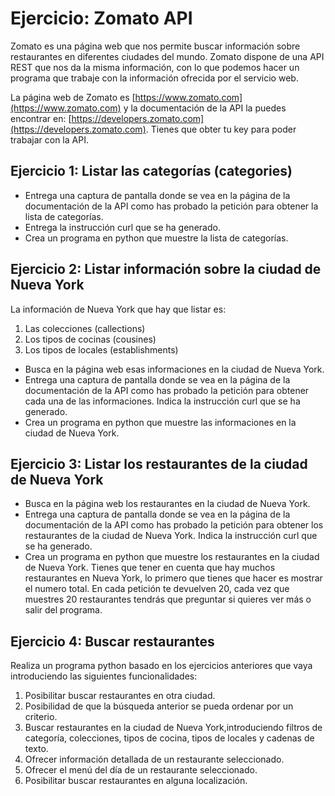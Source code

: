 # Ejercicio: Zomato API

Zomato es una página web que nos permite buscar información sobre restaurantes en diferentes ciudades del mundo. Zomato dispone de una API REST que nos da la misma información, con lo que podemos hacer un programa que trabaje con la información ofrecida por el servicio web.

La página web de Zomato es [https://www.zomato.com](https://www.zomato.com) y la documentación de la API la puedes encontrar en: [https://developers.zomato.com](https://developers.zomato.com). Tienes que obter tu key para poder trabajar con la API.

## Ejercicio 1: Listar las categorías (categories)

* Entrega una captura de pantalla donde se vea en la página de la documentación de la API como has probado la petición para obtener la lista de categorías.
* Entrega la instrucción curl que se ha generado.
* Crea un programa en python que muestre la lista de categorías.

## Ejercicio 2: Listar información sobre la ciudad de Nueva York

La información de Nueva York que hay que listar es:

1. Las colecciones (callections)
2. Los tipos de cocinas (cousines) 
3. Los tipos de locales (establishments)

* Busca en la página web esas informaciones en la ciudad de Nueva York.
* Entrega una captura de pantalla donde se vea en la página de la documentación de la API como has probado la petición para obtener cada una de las informaciones. Indica la instrucción curl que se ha generado.
* Crea un programa en python que muestre las informaciones en la ciudad de Nueva York.


## Ejercicio 3: Listar los restaurantes de la ciudad de Nueva York

* Busca en la página web los restaurantes en la ciudad de Nueva York.
* Entrega una captura de pantalla donde se vea en la página de la documentación de la API como has probado la petición para obtener los restaurantes de la ciudad de Nueva York. Indica la instrucción curl que se ha generado.
* Crea un programa en python que muestre los restaurantes en la ciudad de Nueva York. Tienes que tener en cuenta que hay muchos restaurantes en Nueva York, lo primero que tienes que hacer es mostrar el numero total. En cada petición te devuelven 20, cada vez que muestres 20 restaurantes tendrás que preguntar si quieres ver más o salir del programa.

## Ejercicio 4: Buscar restaurantes

Realiza un programa python basado en los ejercicios anteriores que vaya introduciendo las siguientes funcionalidades:

1. Posibilitar buscar restaurantes en otra ciudad.
2. Posibilidad de que la búsqueda anterior se pueda ordenar por un criterio.
3. Buscar restaurantes en la ciudad de Nueva York,introduciendo filtros de categoría, colecciones, tipos de cocina, tipos de locales y cadenas de texto.
4. Ofrecer información detallada de un restaurante seleccionado.
5. Ofrecer el menú del día de un restaurante seleccionado.
6. Posibilitar buscar restaurantes en alguna localización.
